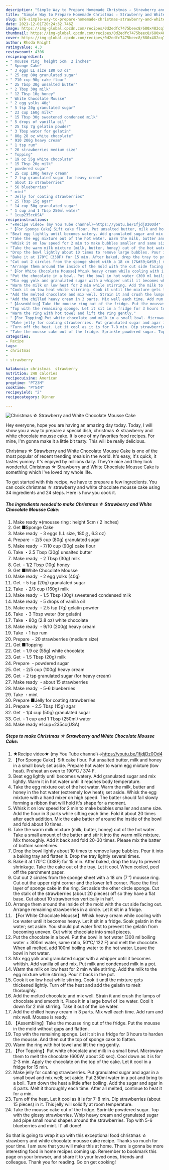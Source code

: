 ```yaml
---
description: "Simple Way to Prepare Homemade Christmas ☆ Strawberry and White Chocolate Mousse Cake"
title: "Simple Way to Prepare Homemade Christmas ☆ Strawberry and White Chocolate Mousse Cake"
slug: 876-simple-way-to-prepare-homemade-christmas-strawberry-and-white-chocolate-mousse-cake
date: 2021-12-01T20:24:32.746Z
image: https://img-global.cpcdn.com/recipes/0d2edfc7475beec8/680x482cq70/christmas-strawberry-and-white-chocolate-mousse-cake-recipe-main-photo.jpg
thumbnail: https://img-global.cpcdn.com/recipes/0d2edfc7475beec8/680x482cq70/christmas-strawberry-and-white-chocolate-mousse-cake-recipe-main-photo.jpg
cover: https://img-global.cpcdn.com/recipes/0d2edfc7475beec8/680x482cq70/christmas-strawberry-and-white-chocolate-mousse-cake-recipe-main-photo.jpg
author: Rhoda Knight
ratingvalue: 4.3
reviewcount: 4306
recipeingredient:
- " mousse ring  height 5cm  2 inches"
- " Sponge Cake"
- " 3 eggs LL size 180 63 oz"
- " 25 cup 80g granulated sugar"
- " 710 cup 90g cake flour"
- " 25 Tbsp 30g unsalted butter"
- " 2 Tbsp 30g milk"
- " 12 Tbsp 10g honey"
- " White Chocolate Mousse"
- " 2 egg yolks 40g"
- " 5 tsp 20g granulated sugar"
- " 23 cup 160g milk"
- " 15 Tbsp 30g sweetened condensed milk"
- " 5 drops of vanilla oil"
- " 25 tsp 7g gelatin powder"
- " 3 Tbsp water for gelatin"
- " 80g 28 oz white chocolate"
- " 910 200g heavy cream"
- " 1 tsp rum"
- " 20 strawberries medium size"
- " Topping"
- " 19 oz 55g white chocolate"
- " 15 Tbsp 20g milk"
- " powdered sugar"
- " 25 cup 100g heavy cream"
- " 2 tsp granulated sugar for heavy cream"
- " about 15 strawberries"
- " 56 blueberries"
- " mint"
- " Jelly for coating strawberries"
- " 25 Tbsp 15g agar"
- " 14 cup 50g granulated sugar"
- " 1 cup and 1 Tbsp 250ml water"
- " 1cup235ccUSA"
recipeinstructions:
- "★Recipe video★ (my You Tube channel)→https://youtu.be/1fjdjDz0Od4"
- "【For Sponge Cake】Sift cake flour. Put unsalted butter, milk and honey in a small bowl; set aside. Prepare hot water to warm egg mixture (low heat). Preheat an oven to 190℃ / 374 F."
- "Beat egg lightly until becomes watery. Add granulated sugar and mix lightly. Warm it in hot water until it reaches body temperature."
- "Take the egg mixture out of the hot water. Warm the milk, butter and honey in the hot water (extremely low heat); set aside. Whisk the egg mixture with a hand mixer on high speed. The batter should fall slowly forming a ribbon that will hold it&#39;s shape for a moment."
- "Whisk it on low speed for 2 min to make bubbles smaller and same size. Add the flour in 3 parts while sifting each time. Fold it about 20 times after each addition. Mix the cake batter of around the inside of the bowl and fold about 10 times."
- "Take the warm milk mixture (milk, butter, honey) out of the hot water. Take a small amount of the batter and stir it into the warm milk mixture. Mix thoroughly. Add it back and fold 20-30 times. Please mix the batter of bottom sometimes."
- "Drop the bowl lightly about 10 times to remove large bubbles. Pour it into a baking tray and flatten it. Drop the tray lightly several times."
- "Bake it at 170℃ (338F) for 15 min. After baked, drop the tray to prevent shrinkage. Take the cake out of the tray. Let it cool. When cooled, peel off the parchment paper."
- "Cut out 2 circles from the sponge sheet with a 18 cm (7&#39;&#39;) mousse ring. Cut out the upper right corner and the lower left corner. Place the first layer of sponge cake in the ring. Set aside the other circle sponge. Cut the stalk of the strawberries (about 20 pieces) off so they have a flat base. Cut about 10 strawberries vertically in half."
- "Arrange them around the inside of the mold with the cut side facing out. Arrange remaining strawberries in a circle. Let it sit in a fridge."
- "【For White Chocolate Mousse】Whisk heavy cream while cooling with ice water until it becomes heavy. Let it sit in a fridge. Soak gelatin in the water; set aside. You should put water first to prevent the gelatin from becoming uneven. Cut white chocolate into small pieces."
- "Put the chocolate in a bowl. Put the bowl in hot water (300 ml boiling water + 300ml water, same ratio, 50℃/ 122 F) and melt the chocolate. When all melted, add 100ml boiling water to the hot water. Leave the bowl in hot water."
- "Mix egg yolk and granulated sugar with a whipper until it becomes whitish. Add vanilla oil and mix. Put milk and condensed milk in a pot."
- "Warm the milk on low heat for 2 min while stirring. Add the milk to the egg mixture while stirring. Pour it back in the pot."
- "Cook it on low heat while stirring. Cook it until the mixture gets thickened lightly. Turn off the heat and add the gelatin to melt thoroughly."
- "Add the melted chocolate and mix well. Strain it and crush the lumps of chocolate and smooth it. Place it in a large bowl of ice water. Cool it down for 2 min stirring. Take it out of the ice water."
- "Add the chilled heavy cream in 3 parts. Mix well each time. Add rum and mix well. Mousse is ready."
- "【Assembling】Take the mousse ring out of the fridge. Put the mousse in the mold without gaps and flatten."
- "Top with the remaining sponge. Let it sit in a fridge for 3 hours to harden the mousse. And then cut the top of sponge cake to flatten."
- "Warm the ring with hot towel and lift the ring gently."
- "【For Topping】Put white chocolate and milk in a small bowl. Microwave them to melt the chocolate (600W, about 30 sec). Cool down as it is for 2-3 min. Apply the chocolate on the top of the cake. Let it cool in a fridge for 15 min."
- "Make jelly for coating strawberries. Put granulated sugar and agar in a small bowl and mix well; set aside. Put 250ml water in a pot and bring to a boil. Turn down the heat a little after boiling. Add the sugar and agar in 4 parts. Melt it thoroughly each time. After all melted, continue to heat it for a min."
- "Turn off the heat. Let it cool as it is for 7-8 min. Dip strawberries (about 15 pieces) in it. This jelly will solidify at room temperature."
- "Take the mousse cake out of the fridge. Sprinkle powdered sugar. Top with the glossy strawberries. Whip heavy cream and granulated sugar and pipe small round shapes around the strawberries. Top with 5-6 blueberries and mint. It&#39; all done!"
categories:
- Recipe
tags:
- christmas
- 
- strawberry

katakunci: christmas  strawberry 
nutrition: 248 calories
recipecuisine: American
preptime: "PT23M"
cooktime: "PT54M"
recipeyield: "2"
recipecategory: Dinner

---
```



![Christmas ☆ Strawberry and White Chocolate Mousse Cake](https://img-global.cpcdn.com/recipes/0d2edfc7475beec8/680x482cq70/christmas-strawberry-and-white-chocolate-mousse-cake-recipe-main-photo.jpg)

Hey everyone, hope you are having an amazing day today. Today, I will show you a way to prepare a special dish, christmas ☆ strawberry and white chocolate mousse cake. It is one of my favorites food recipes. For mine, I'm gonna make it a little bit tasty. This will be really delicious.



Christmas ☆ Strawberry and White Chocolate Mousse Cake is one of the most popular of recent trending meals in the world. It's easy, it's quick, it tastes yummy. It's enjoyed by millions daily. They're nice and they look wonderful. Christmas ☆ Strawberry and White Chocolate Mousse Cake is something which I've loved my whole life.


To get started with this recipe, we have to prepare a few ingredients. You can cook christmas ☆ strawberry and white chocolate mousse cake using 34 ingredients and 24 steps. Here is how you cook it.

<!--inarticleads1-->

##### The ingredients needed to make Christmas ☆ Strawberry and White Chocolate Mousse Cake:

1. Make ready  ※(mousse ring : height 5cm / 2 inches)
1. Get  ■Sponge Cake
1. Make ready  ・3 eggs (LL size, 180ｇ, 6.3 oz）
1. Prepare  ・2/5 cup (80g) granulated sugar
1. Make ready  ・7/10 cup (90g) cake flour
1. Take  ・2.5 Tbsp (30g) unsalted butter
1. Make ready  ・2 Tbsp (30g) milk
1. Get  ・1/2 Tbsp (10g) honey
1. Get  ■White Chocolate Mousse
1. Make ready  ・2 egg yolks (40g)
1. Get  ・5 tsp (20g) granulated sugar
1. Take  ・2/3 cup (160g) milk
1. Make ready  ・1.5 Tbsp (30g) sweetened condensed milk
1. Make ready  ・5 drops of vanilla oil
1. Make ready  ・2.5 tsp (7g) gelatin powder
1. Take  ・3 Tbsp water (for gelatin)
1. Take  ・80g (2.8 oz) white chocolate
1. Make ready  ・9/10 (200g) heavy cream
1. Take  ・1 tsp rum
1. Prepare  ・20 strawberries (medium size)
1. Get  ■Topping
1. Get  ・1.9 oz (55g) white chocolate
1. Get  ・1.5 Tbsp (20g) milk
1. Prepare  ・powdered sugar
1. Get  ・2/5 cup (100g) heavy cream
1. Get  ・2 tsp granulated sugar (for heavy cream)
1. Make ready  ・about 15 strawberries
1. Make ready  ・5-6 blueberries
1. Take  ・mint
1. Prepare  ■Jelly for coating strawberries
1. Prepare  ・2.5 Tbsp (15g) agar
1. Get  ・1/4 cup (50g) granulated sugar
1. Get  ・1 cup and 1 Tbsp (250ml) water
1. Make ready  ※1cup=235cc(USA)




<!--inarticleads2-->

##### Steps to make Christmas ☆ Strawberry and White Chocolate Mousse Cake:

1. ★Recipe video★ (my You Tube channel)→https://youtu.be/1fjdjDz0Od4
1. 【For Sponge Cake】Sift cake flour. Put unsalted butter, milk and honey in a small bowl; set aside. Prepare hot water to warm egg mixture (low heat). Preheat an oven to 190℃ / 374 F.
1. Beat egg lightly until becomes watery. Add granulated sugar and mix lightly. Warm it in hot water until it reaches body temperature.
1. Take the egg mixture out of the hot water. Warm the milk, butter and honey in the hot water (extremely low heat); set aside. Whisk the egg mixture with a hand mixer on high speed. The batter should fall slowly forming a ribbon that will hold it&#39;s shape for a moment.
1. Whisk it on low speed for 2 min to make bubbles smaller and same size. Add the flour in 3 parts while sifting each time. Fold it about 20 times after each addition. Mix the cake batter of around the inside of the bowl and fold about 10 times.
1. Take the warm milk mixture (milk, butter, honey) out of the hot water. Take a small amount of the batter and stir it into the warm milk mixture. Mix thoroughly. Add it back and fold 20-30 times. Please mix the batter of bottom sometimes.
1. Drop the bowl lightly about 10 times to remove large bubbles. Pour it into a baking tray and flatten it. Drop the tray lightly several times.
1. Bake it at 170℃ (338F) for 15 min. After baked, drop the tray to prevent shrinkage. Take the cake out of the tray. Let it cool. When cooled, peel off the parchment paper.
1. Cut out 2 circles from the sponge sheet with a 18 cm (7&#39;&#39;) mousse ring. Cut out the upper right corner and the lower left corner. Place the first layer of sponge cake in the ring. Set aside the other circle sponge. Cut the stalk of the strawberries (about 20 pieces) off so they have a flat base. Cut about 10 strawberries vertically in half.
1. Arrange them around the inside of the mold with the cut side facing out. Arrange remaining strawberries in a circle. Let it sit in a fridge.
1. 【For White Chocolate Mousse】Whisk heavy cream while cooling with ice water until it becomes heavy. Let it sit in a fridge. Soak gelatin in the water; set aside. You should put water first to prevent the gelatin from becoming uneven. Cut white chocolate into small pieces.
1. Put the chocolate in a bowl. Put the bowl in hot water (300 ml boiling water + 300ml water, same ratio, 50℃/ 122 F) and melt the chocolate. When all melted, add 100ml boiling water to the hot water. Leave the bowl in hot water.
1. Mix egg yolk and granulated sugar with a whipper until it becomes whitish. Add vanilla oil and mix. Put milk and condensed milk in a pot.
1. Warm the milk on low heat for 2 min while stirring. Add the milk to the egg mixture while stirring. Pour it back in the pot.
1. Cook it on low heat while stirring. Cook it until the mixture gets thickened lightly. Turn off the heat and add the gelatin to melt thoroughly.
1. Add the melted chocolate and mix well. Strain it and crush the lumps of chocolate and smooth it. Place it in a large bowl of ice water. Cool it down for 2 min stirring. Take it out of the ice water.
1. Add the chilled heavy cream in 3 parts. Mix well each time. Add rum and mix well. Mousse is ready.
1. 【Assembling】Take the mousse ring out of the fridge. Put the mousse in the mold without gaps and flatten.
1. Top with the remaining sponge. Let it sit in a fridge for 3 hours to harden the mousse. And then cut the top of sponge cake to flatten.
1. Warm the ring with hot towel and lift the ring gently.
1. 【For Topping】Put white chocolate and milk in a small bowl. Microwave them to melt the chocolate (600W, about 30 sec). Cool down as it is for 2-3 min. Apply the chocolate on the top of the cake. Let it cool in a fridge for 15 min.
1. Make jelly for coating strawberries. Put granulated sugar and agar in a small bowl and mix well; set aside. Put 250ml water in a pot and bring to a boil. Turn down the heat a little after boiling. Add the sugar and agar in 4 parts. Melt it thoroughly each time. After all melted, continue to heat it for a min.
1. Turn off the heat. Let it cool as it is for 7-8 min. Dip strawberries (about 15 pieces) in it. This jelly will solidify at room temperature.
1. Take the mousse cake out of the fridge. Sprinkle powdered sugar. Top with the glossy strawberries. Whip heavy cream and granulated sugar and pipe small round shapes around the strawberries. Top with 5-6 blueberries and mint. It&#39; all done!




So that is going to wrap it up with this exceptional food christmas ☆ strawberry and white chocolate mousse cake recipe. Thanks so much for your time. I am sure that you will make this at home. There is gonna be more interesting food in home recipes coming up. Remember to bookmark this page on your browser, and share it to your loved ones, friends and colleague. Thank you for reading. Go on get cooking!
